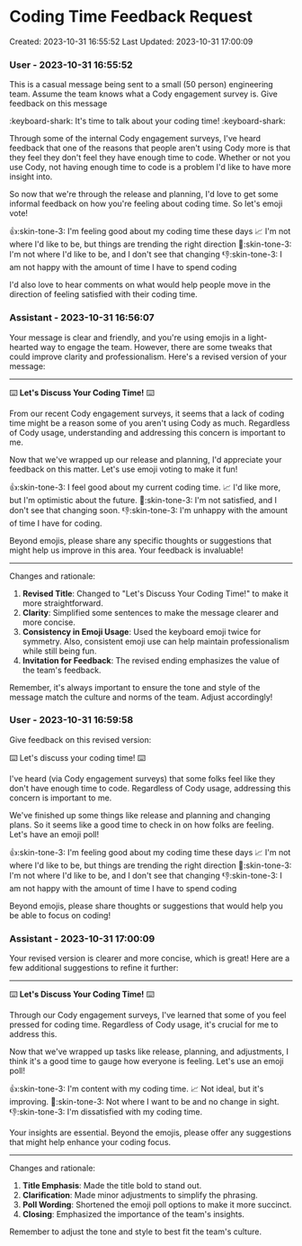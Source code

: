 # Coding Time Feedback Request

Created: 2023-10-31 16:55:52
Last Updated: 2023-10-31 17:00:09

### User - 2023-10-31 16:55:52

This is a casual message being sent to a small (50 person) engineering team. Assume the team knows what a Cody engagement survey is. Give feedback on this message

:keyboard-shark: It's time to talk about your coding time! :keyboard-shark: 

Through some of the internal Cody engagement surveys, I've heard feedback that one of the reasons that people aren't using Cody more is that they feel they don't feel they have enough time to code. Whether or not you use Cody, not having enough time to code is a problem I'd like to have more insight into.

So now that we're through the release and planning, I'd love to get some informal feedback on how you're feeling about coding time. So let's emoji vote! 

:thumbsup::skin-tone-3: I'm feeling good about my coding time these days
:chart_with_upwards_trend: I'm not where I'd like to be, but things are trending the right direction
:shrug::skin-tone-3: I'm not where I'd like to be, and I don't see that changing
:thumbsdown::skin-tone-3: I am not happy with the amount of time I have to spend coding

I'd also love to hear comments on what would help people move in the direction of feeling satisfied with their coding time. 

### Assistant - 2023-10-31 16:56:07

Your message is clear and friendly, and you're using emojis in a light-hearted way to engage the team. However, there are some tweaks that could improve clarity and professionalism. Here's a revised version of your message:

---

:keyboard: **Let's Discuss Your Coding Time!** :keyboard:

From our recent Cody engagement surveys, it seems that a lack of coding time might be a reason some of you aren't using Cody as much. Regardless of Cody usage, understanding and addressing this concern is important to me.

Now that we've wrapped up our release and planning, I'd appreciate your feedback on this matter. Let's use emoji voting to make it fun!

:thumbsup::skin-tone-3: I feel good about my current coding time.
:chart_with_upwards_trend: I'd like more, but I'm optimistic about the future.
:shrug::skin-tone-3: I'm not satisfied, and I don't see that changing soon.
:thumbsdown::skin-tone-3: I'm unhappy with the amount of time I have for coding.

Beyond emojis, please share any specific thoughts or suggestions that might help us improve in this area. Your feedback is invaluable!

---

Changes and rationale:

1. **Revised Title**: Changed to "Let's Discuss Your Coding Time!" to make it more straightforward.
2. **Clarity**: Simplified some sentences to make the message clearer and more concise.
3. **Consistency in Emoji Usage**: Used the keyboard emoji twice for symmetry. Also, consistent emoji use can help maintain professionalism while still being fun.
4. **Invitation for Feedback**: The revised ending emphasizes the value of the team's feedback.

Remember, it's always important to ensure the tone and style of the message match the culture and norms of the team. Adjust accordingly!

### User - 2023-10-31 16:59:58

Give feedback on this revised version:

:keyboard: Let's discuss your coding time! :keyboard: 

I've heard (via Cody engagement surveys) that some folks feel like they don't have enough time to code. Regardless of Cody usage, addressing this concern is important to me. 

We've finished up some things like release and planning and changing plans. So it seems like a good time to check in on how folks are feeling. Let's have an emoji poll!

:thumbsup::skin-tone-3: I'm feeling good about my coding time these days
:chart_with_upwards_trend: I'm not where I'd like to be, but things are trending the right direction
:shrug::skin-tone-3: I'm not where I'd like to be, and I don't see that changing
:thumbsdown::skin-tone-3: I am not happy with the amount of time I have to spend coding

Beyond emojis, please share thoughts or suggestions that would help you be able to focus on coding! 

### Assistant - 2023-10-31 17:00:09

Your revised version is clearer and more concise, which is great! Here are a few additional suggestions to refine it further:

---

:keyboard: **Let's Discuss Your Coding Time!** :keyboard:

Through our Cody engagement surveys, I've learned that some of you feel pressed for coding time. Regardless of Cody usage, it's crucial for me to address this.

Now that we've wrapped up tasks like release, planning, and adjustments, I think it's a good time to gauge how everyone is feeling. Let's use an emoji poll!

:thumbsup::skin-tone-3: I'm content with my coding time.
:chart_with_upwards_trend: Not ideal, but it's improving.
:shrug::skin-tone-3: Not where I want to be and no change in sight.
:thumbsdown::skin-tone-3: I'm dissatisfied with my coding time.

Your insights are essential. Beyond the emojis, please offer any suggestions that might help enhance your coding focus.

---

Changes and rationale:

1. **Title Emphasis**: Made the title bold to stand out.
2. **Clarification**: Made minor adjustments to simplify the phrasing.
3. **Poll Wording**: Shortened the emoji poll options to make it more succinct.
4. **Closing**: Emphasized the importance of the team's insights.

Remember to adjust the tone and style to best fit the team's culture.

